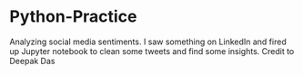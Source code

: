 # Python-Practice
Analyzing social media sentiments. I saw something on LinkedIn and fired up Jupyter notebook to clean some tweets and find some insights. 
Credit to Deepak Das
